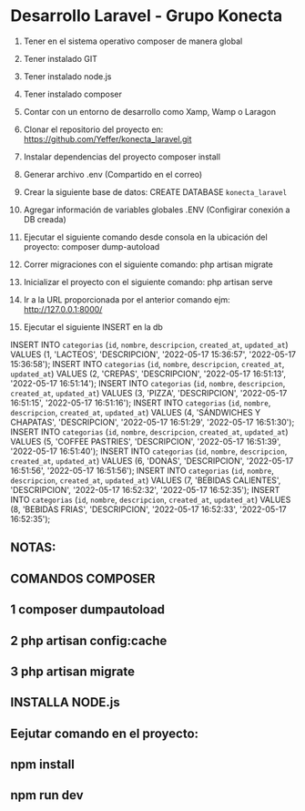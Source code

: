# Desarrollo Laravel - Grupo Konecta

1. Tener en el sistema operativo composer de manera global
2. Tener instalado GIT
3. Tener instalado node.js
4. Tener instalado composer
5. Contar con un entorno de desarrollo como Xamp, Wamp o Laragon
6. Clonar el repositorio del proyecto en: https://github.com/Yeffer/konecta_laravel.git
7. Instalar dependencias del proyecto
	composer install
8. Generar archivo .env (Compartido en el correo)
9. Crear la siguiente base de datos:
	CREATE DATABASE `konecta_laravel` 
10. Agregar información de variables globales .ENV (Configirar conexión a DB creada)
11. Ejecutar el siguiente comando desde consola en la ubicación del proyecto:
	composer dump-autoload
12. Correr migraciones con el siguiente comando:
	php artisan migrate
13. Inicializar el proyecto con el siguiente comando:
	php artisan serve
14. Ir a la URL proporcionada por el anterior comando ejm: http://127.0.0.1:8000/


15. Ejecutar el siguiente INSERT en la db 

INSERT INTO `categorias` (`id`, `nombre`, `descripcion`, `created_at`, `updated_at`) VALUES (1, 'LACTEOS', 'DESCRIPCION', '2022-05-17 15:36:57', '2022-05-17 15:36:58');
INSERT INTO `categorias` (`id`, `nombre`, `descripcion`, `created_at`, `updated_at`) VALUES (2, 'CREPAS', 'DESCRIPCION', '2022-05-17 16:51:13', '2022-05-17 16:51:14');
INSERT INTO `categorias` (`id`, `nombre`, `descripcion`, `created_at`, `updated_at`) VALUES (3, 'PIZZA', 'DESCRIPCION', '2022-05-17 16:51:15', '2022-05-17 16:51:16');
INSERT INTO `categorias` (`id`, `nombre`, `descripcion`, `created_at`, `updated_at`) VALUES (4, 'SÁNDWICHES Y CHAPATAS', 'DESCRIPCION', '2022-05-17 16:51:29', '2022-05-17 16:51:30');
INSERT INTO `categorias` (`id`, `nombre`, `descripcion`, `created_at`, `updated_at`) VALUES (5, 'COFFEE PASTRIES', 'DESCRIPCION', '2022-05-17 16:51:39', '2022-05-17 16:51:40');
INSERT INTO `categorias` (`id`, `nombre`, `descripcion`, `created_at`, `updated_at`) VALUES (6, 'DONAS', 'DESCRIPCION', '2022-05-17 16:51:56', '2022-05-17 16:51:56');
INSERT INTO `categorias` (`id`, `nombre`, `descripcion`, `created_at`, `updated_at`) VALUES (7, 'BEBIDAS CALIENTES', 'DESCRIPCION', '2022-05-17 16:52:32', '2022-05-17 16:52:35');
INSERT INTO `categorias` (`id`, `nombre`, `descripcion`, `created_at`, `updated_at`) VALUES (8, 'BEBIDAS FRIAS', 'DESCRIPCION', '2022-05-17 16:52:33', '2022-05-17 16:52:35');



## ####################
## ####################
## NOTAS:
## COMANDOS COMPOSER
## 1 composer dumpautoload
## 2 php artisan config:cache
## 3 php artisan migrate

## INSTALLA NODE.js
## Eejutar comando en el proyecto: 
## npm install
## npm run dev
## ####################
## ####################